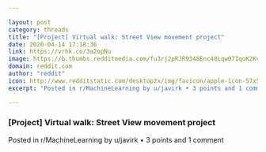 ```yaml
---

layout: post
category: threads
title: "[Project] Virtual walk: Street View movement project"
date: 2020-04-14 17:18:36
link: https://vrhk.co/3a2opNu
image: https://b.thumbs.redditmedia.com/fu3rj2pRJR9348Enc48Lqw07IqoK2Kvl4cX9EcV31iQ.jpg
domain: reddit.com
author: "reddit"
icon: http://www.redditstatic.com/desktop2x/img/favicon/apple-icon-57x57.png
excerpt: "Posted in r/MachineLearning by u/javirk • 3 points and 1 comment"

---
```


### [Project] Virtual walk: Street View movement project

Posted in r/MachineLearning by u/javirk • 3 points and 1 comment